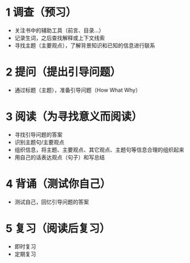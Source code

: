 
# 1 调查（预习）

- 关注书中的辅助工具（前言、目录...）
- 记录生词，之后查找解释或上下文线索
- 寻找主题（主要观点），了解背景知识和已知的信息进行联系

# 2 提问（提出引导问题）

- 通过标题（主题），准备引导问题（How What Why）

# 3 阅读（为寻找意义而阅读）

- 寻找引导问题的答案
- 识别主题句/主要观点
- 组织信息，将主题、主要观点、其它观点、主题句等信息合理的组织起来
- 用自己的话表达观点（句子）和写总结

# 4 背诵（测试你自己）

- 测试自己，回忆引导问题的答案

# 5 复习（阅读后复习）

- 即时复习
- 定期复习






